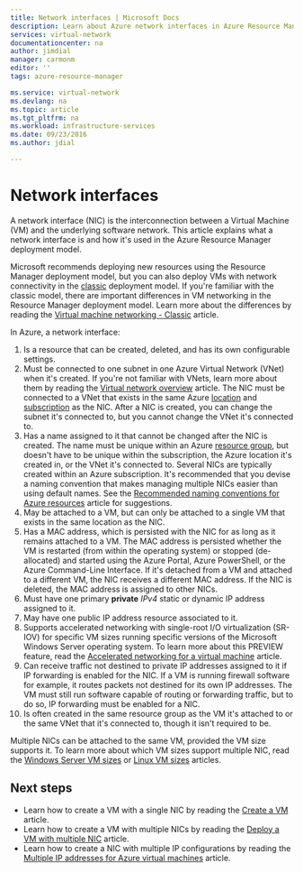 ```yaml
---
title: Network interfaces | Microsoft Docs
description: Learn about Azure network interfaces in Azure Resource Manager.
services: virtual-network
documentationcenter: na
author: jimdial
manager: carmonm
editor: ''
tags: azure-resource-manager

ms.service: virtual-network
ms.devlang: na
ms.topic: article
ms.tgt_pltfrm: na
ms.workload: infrastructure-services
ms.date: 09/23/2016
ms.author: jdial

---
```

# Network interfaces
A network interface (NIC) is the interconnection between a Virtual Machine (VM) and the underlying software network. This article explains what a network interface is and how it's used in the Azure Resource Manager deployment model.

Microsoft recommends deploying new resources using the Resource Manager deployment model, but you can also deploy VMs with network connectivity in the [classic](virtual-network-ip-addresses-overview-classic.md) deployment model. If you're familiar with the classic model, there are important differences in VM networking in the Resource Manager deployment model. Learn more about the differences by reading the [Virtual machine networking - Classic](virtual-network-ip-addresses-overview-classic.md#differences-between-resource-manager-and-classic-deployments) article.

In Azure, a network interface:

1. Is a resource that can be created, deleted, and has its own configurable settings.
2. Must be connected to one subnet in one Azure Virtual Network (VNet) when it's created. If you're not familiar with VNets, learn more about them by reading the [Virtual network overview](virtual-networks-overview.md) article. The NIC must be connected to a VNet that exists in the same Azure [location](https://azure.microsoft.com/regions) and [subscription](../azure-glossary-cloud-terminology.md#subscription) as the NIC. After a NIC is created, you can change the subnet it's connected to, but you cannot change the VNet it's connected to.
3. Has a name assigned to it that cannot be changed after the NIC is created. The name must be unique within an Azure [resource group](../resource-group-overview.md#resource-groups), but doesn't have to be unique within the subscription, the Azure location it's created in, or the VNet it's connected to. Several NICs are typically created within an Azure subscription. It's recommended that you devise a naming convention that makes managing multiple NICs easier than using default names. See the [Recommended naming conventions for Azure resources](../guidance/guidance-naming-conventions.md) article for suggestions.
4. May be attached to a VM, but can only be attached to a single VM that exists in the same location as the NIC.
5. Has a MAC address, which is persisted with the NIC for as long as it remains attached to a VM. The MAC address is persisted whether the VM is restarted (from within the operating system) or stopped (de-allocated) and started using the Azure Portal, Azure PowerShell, or the Azure Command-Line Interface. If it's detached from a VM and attached to a different VM, the NIC receives a different MAC address. If the NIC is deleted, the MAC address is assigned to other NICs.
6. Must have one primary **private** *IPv4* static or dynamic IP address assigned to it.
7. May have one public IP address resource associated to it.
8. Supports accelerated networking with single-root I/O virtualization (SR-IOV) for specific VM sizes running specific versions of the Microsoft Windows Server operating system. To learn more about this PREVIEW feature, read the [Accelerated networking for a virtual machine](virtual-network-accelerated-networking-powershell.md) article.
9. Can receive traffic not destined to private IP addresses assigned to it if IP forwarding is enabled for the NIC. If a VM is running firewall software for example, it routes packets not destined for its own IP addresses. The VM must still run software capable of routing or forwarding traffic, but to do so, IP forwarding must be enabled for a NIC.
10. Is often created in the same resource group as the VM it's attached to or the same VNet that it's connected to, though it isn't required to be.

Multiple NICs can be attached to the same VM, provided the VM size supports it. To learn more about which VM sizes support multiple NIC, read the [Windows Server VM sizes](../virtual-machines/virtual-machines-windows-sizes.md) or [Linux VM sizes](../virtual-machines/virtual-machines-linux-sizes.md) articles.

## Next steps
* Learn how to create a VM with a single NIC by reading the [Create a VM](../virtual-machines/virtual-machines-windows-hero-tutorial.md) article.
* Learn how to create a VM with multiple NICs by reading the [Deploy a VM with multiple NIC](virtual-network-deploy-multinic-arm-ps.md) article.
* Learn how to create a NIC with multiple IP configurations by reading the [Multiple IP addresses for Azure virtual machines](virtual-network-multiple-ip-addresses-powershell.md) article.

